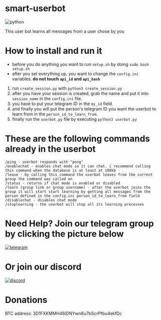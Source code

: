 # smart-userbot
![python](https://img.shields.io/badge/python-3.x-red.svg)

This user bot learns all messages from a user chose by you

# How to install and run it
- before you do anything you want to run `setup.sh` by doing `sudo bash setup.sh`
- after you set everything up, you want to change the `config.ini` variables. 
**do not touch `api_id` and `api_hash`**
1. run `create_session.py` with `python3 create_session.py`
2. after you have your session is created, grab the name and put it into `session_name` in the `config.ini` file.
3. you have to put your telegram ID in the `my_id` field.
4. and finally you will put the person's telegram ID you want the userbot to learn from in the `person_id_to_learn_from`.
5. finally run the `userbot.py` file by executing `python3 userbot.py`

# These are the following commands already in the userbot
```
/ping - userbot responds with "pong"
/enablechat - enables chat mode so it can chat. i recommend calling this command when the database is at least at 100kb
/leave - by calling this command the userbot leaves from the current group the command was called on
/status - returns if chat mode is enabled or disabled
/learn (group link or group username) - after the userbot joins the group it will start start learning by getting all messages from the person defined in the config.ini person_id_to_learn_from field
/disablechat - disables chat mode
/stoplearning - the userbot will stop all its learning processes
```

# Need Help? Join our telegram group by clicking the picture below
[![telegram](http://www.freepnglogos.com/uploads/telegram-logo-15.png)](https://t.me/tfchat)

# Or join our discord
[![discord](http://i.imgur.com/cbfIsqM.png)](https://discord.com/invite/PcXbQA3)

# Donations
BTC address: 3D1FXKMMH46iDNYwn8u7bScrPfbu4ekfDc
